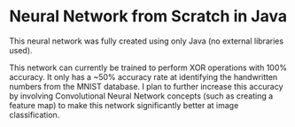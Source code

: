 # Neural Network from Scratch in Java
This neural network was fully created using only Java (no external libraries used).

This network can currently be trained to perform XOR operations with 100% accuracy. It only has a ~50% accuracy rate at identifying the handwritten numbers from the MNIST database. I plan to further increase this accuracy by involving Convolutional Neural Network concepts (such as creating a feature map) to make this network significantly better at image classification. 
